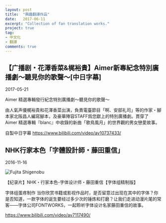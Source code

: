 ```yaml
---
layout: post
title:  "興趣翻譯作品"
date:   2017-06-11
excerpt: "Collection of fan translation works."
project: true
tag:
- 中文化
- 翻譯
comments: true
---
```


## 【广播剧・花澤香菜&梶裕貴】Aimer新專紀念特別廣播劇～聽見你的歌聲～[中日字幕]

2017-05-21

Aimer 精選專輯發行紀念特別廣播劇～聽見你的歌聲～

由人氣声優梶裕貴和花澤香菜出演，負責電臺節目「啊、安部礼司」等的作家・腳本家北阪昌人編寫腳本，及豪華陣容STAFF爲您獻上的特別廣播劇。貫穿了 Aimer 精選專輯『blanc』中收錄的新曲「歌鳥風月」的世界觀的男女戀愛故事。

自製中日字幕
https://www.bilibili.com/video/av10737433/

## NHK行家本色「字體設計師・藤田重信」

2016-11-16

![Fujita Shigenobu](https://ooo.0o0.ooo/2017/05/07/590f311480840.jpg)

【纪录片】NHK・行家本色-字体设计师・藤田重信【字体组精制版】

字体组蛋疼制作  当你欣赏书籍或影视作品时，是否留意过出现在其中的字体？你是否知道，一款字体的诞生要经过多少次的锤炼和打磨？让我们走进动漫片尾的常客——字体公司FONTWORKS，一起聆听字体设计名家藤田重信的故事。

https://www.bilibili.com/video/av7117490/